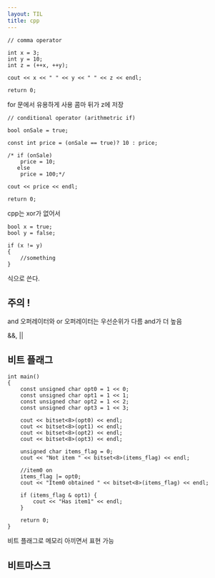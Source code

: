 ```yaml
---
layout: TIL
title: cpp
---
```

```
// comma operator

int x = 3;
int y = 10;
int z = (++x, ++y);

cout << x << " " << y << " " << z << endl;

return 0;
```

for 문에서 유용하게 사용
콤마 뒤가 z에 저장

```
// conditional operator (arithmetric if)

bool onSale = true;

const int price = (onSale == true)? 10 : price;

/* if (onSale)
	price = 10;
   else
    price = 100;*/

cout << price << endl;

return 0;

```

cpp는 xor가 없어서 
```
bool x = true;
bool y = false;

if (x != y)
{
	//something
}
```
식으로 쓴다.

## 주의 !

and 오퍼레이터와 or 오퍼레이터는 우선순위가 다름 and가 더 높음

&&, ||

## 비트 플래그

```
int main()
{
	const unsigned char opt0 = 1 << 0;
	const unsigned char opt1 = 1 << 1;
	const unsigned char opt2 = 1 << 2;
	const unsigned char opt3 = 1 << 3;

	cout << bitset<8>(opt0) << endl;
	cout << bitset<8>(opt1) << endl;
	cout << bitset<8>(opt2) << endl;
	cout << bitset<8>(opt3) << endl;

	unsigned char items_flag = 0;
	cout << "Not item " << bitset<8>(items_flag) << endl;

	//item0 on
	items_flag |= opt0;
	cout << "Item0 obtained " << bitset<8>(items_flag) << endl;

	if (items_flag & opt1) {
		cout << "Has item1" << endl;
	}

	return 0;
}
```

비트 플래그로 메모리 아끼면서 표현 가능

## 비트마스크

